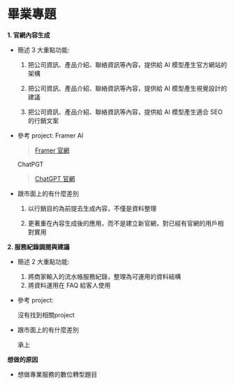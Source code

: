 
# 畢業專題
**1.  官網內容生成**
*   簡述 3 大重點功能:
  
    1. 把公司資訊、產品介紹、聯絡資訊等內容，提供給 AI 模型產生官方網站的架構

    2. 把公司資訊、產品介紹、聯絡資訊等內容，提供給 AI 模型產生視覺設計的建議
    
    3. 把公司資訊、產品介紹、聯絡資訊等內容，提供給 AI 模型產生適合 SEO 的行銷文案
    
*   參考 project:
    Framer AI

    >[Framer 官網](https://www.framer.com/features/ai/)

    ChatPGT
    
    >[ChatGPT 官網](https://chat.openai.com/)
*   跟市面上的有什麼差別
  
    1. 以行銷目的為前提去生成內容，不僅是資料整理

    2. 更著重在內容生成後的應用，而不是建立新官網，對已經有官網的用戶相對實用


**2.  服務紀錄調閱與建議**
*   簡述 2 大重點功能:
  
    1. 將商家輸入的流水帳服務紀錄，整理為可運用的資料結構
    2. 將資料運用在 FAQ 給客人使用
    
*   參考 project:
  
    沒有找到相關project
    
*   跟市面上的有什麼差別
  
    承上

**想做的原因**
*   想做專業服務的數位轉型題目
    

